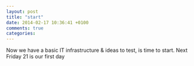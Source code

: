 ```yaml
---
layout: post
title: "start"
date: 2014-02-17 10:36:41 +0100
comments: true
categories: 
---
```


Now we have a basic IT infrastructure & ideas to test, is time to start. Next Friday 21 is our first day